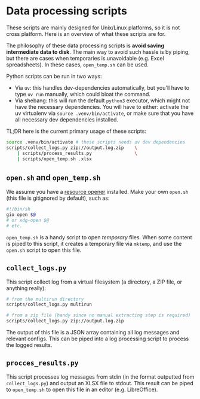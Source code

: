 # Data processing scripts

These scripts are mainly designed for Unix/Linux platforms, so it is not cross
platform. Here is an overview of what these scripts are for.

The philosophy of these data processing scripts is **avoid saving intermediate
data to disk**. The main way to avoid such hassle is by piping, but there are
cases when temporaries is unavoidable (e.g. Excel spreadsheets). In these cases,
`open_temp.sh` can be used.

Python scripts can be run in two ways:

- Via `uv`: this handles dev-dependencies automatically, but you'll have to type
  `uv run` manually, which could bloat the command.
- Via shebang: this will run the default `python3` executor, which might not
  have the necessary dependencies. You will have to either: activate the uv
  virtualenv via `source .venv/bin/activate`, or make sure that you have all
  necessary dev dependencies installed.

TL;DR here is the current primary usage of these scripts:

```sh
source .venv/bin/activate # these scripts needs uv dev dependencies
scripts/collect_logs.py zip://output.log.zip    \
    | scripts/process_results.py                \
    | scripts/open_temp.sh .xlsx
```

## `open.sh` and `open_temp.sh`

We assume you have a
[resource opener](https://wiki.archlinux.org/title/Default_applications#Resource_openers)
installed. Make your own `open.sh` (this file is gitignored by default), such as:

```sh
#!/bin/sh
gio open $@
# or xdg-open $@
# etc.
```

`open_temp.sh` is a handy script to open _temporary_ files. When some content is
piped to this script, it creates a temporary file via `mktemp`, and use the
`open.sh` script to open this file.

## `collect_logs.py`

This script collect log from a virtual filesystem (a directory, a ZIP file,
or anything really):

```sh
# from the multirun directory
scripts/collect_logs.py multirun

# from a zip file (handy since no manual extracting step is required)
scripts/collect_logs.py zip://output.log.zip
```

The output of this file is a JSON array containing all log messages and relevant
configs. This can be piped into a log processing script to process the logged
results.

## `procces_results.py`

This script processes log messages from stdin (in the format outputted from
`collect_logs.py`) and output an XLSX file to stdout. This result can be piped
to `open_temp.sh` to open this file in an editor (e.g. LibreOffice).
